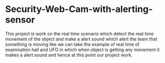 # Security-Web-Cam-with-alerting-sensor
This project is work on the real time scenario which detect the real time movement of the object and make a alert sound which alert the team that something is moving like we can take the example of real time of examination hall and UFO in which when object is getting any movement it makes a alert sound and hence at  this point our project work.

